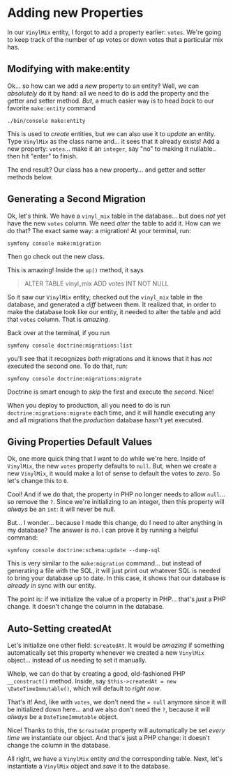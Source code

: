 # Adding new Properties

In our `VinylMix` entity, I forgot to add a property earlier: `votes`. We're going
to keep track of the number of up votes or down votes that a particular mix has.

## Modifying with make:entity

Ok... so how can we add a *new* property to an entity? Well, we can *absolutely*
do it by hand: all we need to do is add the property and the getter and setter
method. *But*, a much easier way is to head *back* to our favorite `make:entity`
command

```termina-silent
./bin/console make:entity
```

This is used to *create* entities, but we can also use it to *update* an entity.
Type `VinylMix` as the class name and... it sees that it already exists! Add
a new property: `votes`... make it an `integer`, say "no" to making it nullable..
then hit "enter" to finish.

The end result? Our class has a new property... and getter and setter methods below.

## Generating a Second Migration

Ok, let's think. We have a `vinyl_mix` table in the database... but does *not*
yet have the new `votes` column. We need *alter* the table to add it. How can
we do that? The exact same way: a migration! At your terminal, run:

```terminal
symfony console make:migration
```

Then go check out the new class.

This is amazing! Inside the `up()` method, it says

> ALTER TABLE vinyl_mix ADD votes INT NOT NULL

So it saw our `VinylMix` entity, checked out the `vinyl_mix` table in the database,
and generated a *diff* between them. It realized that, in order to make the database
look like our entity, it needed to alter the table and add that `votes` column.
That is *amazing*.

Back over at the terminal, if you run

```terminal
symfony console doctrine:migrations:list
```

you'll see that it recognizes *both* migrations and it knows that it has *not*
executed the second one. To do that, run:

```terminal
symfony console doctrine:migrations:migrate
```

Doctrine is smart enough to *skip* the first and execute the *second*. Nice!


When you deploy to production, all you need to do is run `doctrine:migrations:migrate`
each time, and it will handle executing any and all migrations that the *production*
database hasn't yet executed.

## Giving Properties Default Values

Ok, one more quick thing that I want to do while we're here. Inside of `VinylMix`,
the new `votes` property defaults to `null`. But, when we create a new `VinylMix`,
it would make a lot of sense to default the votes to *zero*. So let's change this
to `0`.

Cool! And if we do that, the property in PHP no longer needs to allow `null`...
so remove the `?`. Since we're initializing to an integer, then this property will
*always* be an `int`: it will never be null.

But... I wonder... because I made this change, do I need to alter anything in my
database? The answer is *no*. I can prove it by running a helpful command:

```terminal
symfony console doctrine:schema:update --dump-sql
```

This is very similar to the `make:migration` command... but instead of generating
a file with the SQL, it will just print out whatever SQL is needed to bring your
database up to date. In this case, it shows that our database is *already* in sync
with our entity.

The point is: if we initialize the value of a property in PHP... that's *just* a
PHP change. It doesn't change the column in the database.

## Auto-Setting createdAt

Let's initialize one other field: `$createdAt`. It would be *amazing* if something
automatically set this property whenever we created a new `VinylMix` object... instead
of us needing to set it manually.

Whelp, we can do that by creating a good, old-fashioned PHP `__construct()` method.
Inside, say `$this->createdAt = new \DateTimeImmutable()`, which will default to
*right now*.

That's it! And, like with `votes`, we don't need the `= null` anymore since it
will be initialized down here... and we also don't need the `?`, because it will
*always* be a `DateTimeImmutable` object.

Nice! Thanks to this, the `$createdAt` property will automatically be set *every
time* we instantiate our object. And that's just a PHP change: it doesn't change
the column in the database.

All right, we have a `VinylMix` entity *and*  the corresponding table. Next, let's
instantiate a `VinylMix` object and *save* it to the database.
